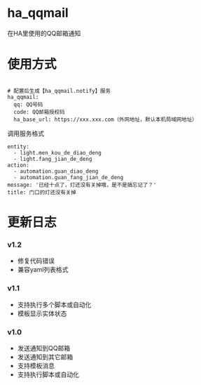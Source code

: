 # ha_qqmail
在HA里使用的QQ邮箱通知

# 使用方式

```

# 配置后生成【ha_qqmail.notify】服务
ha_qqmail:
  qq: QQ号码
  code: QQ邮箱授权码
  ha_base_url: https://xxx.xxx.com（外网地址，默认本机局域网地址）

```

调用服务格式
```
entity:
  - light.men_kou_de_diao_deng
  - light.fang_jian_de_deng
action:
  - automation.guan_diao_deng
  - automation.guan_fang_jian_de_deng
message: '已经十点了，灯还没有关掉哦，是不是搞忘记了？'
title: 门口的灯还没有关掉

```

# 更新日志

### v1.2
- 修复代码错误
- 兼容yaml列表格式

### v1.1
- 支持执行多个脚本或自动化
- 模板显示实体状态

### v1.0
- 发送通知到QQ邮箱
- 发送通知到其它邮箱
- 支持模板消息
- 支持执行脚本或自动化